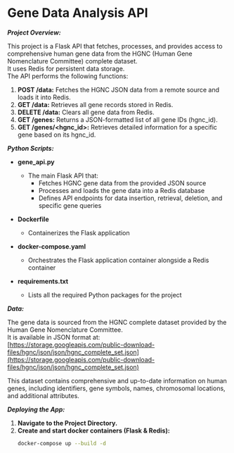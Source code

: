 # Gene Data Analysis API

***Project Overview:*** 

This project is a Flask API that fetches, processes, and provides access to comprehensive human gene data from the HGNC (Human Gene Nomenclature Committee) complete dataset.  
It uses Redis for persistent data storage.  
The API performs the following functions:
1. **POST /data:** Fetches the HGNC JSON data from a remote source and loads it into Redis.
2. **GET /data:** Retrieves all gene records stored in Redis.
3. **DELETE /data:** Clears all gene data from Redis.
4. **GET /genes:** Returns a JSON-formatted list of all gene IDs (hgnc_id).
5. **GET /genes/<hgnc_id>:** Retrieves detailed information for a specific gene based on its hgnc_id.

***Python Scripts:***
* **gene_api.py**  
  - The main Flask API that:  
    + Fetches HGNC gene data from the provided JSON source  
    + Processes and loads the gene data into a Redis database  
    + Defines API endpoints for data insertion, retrieval, deletion, and specific gene queries

* **Dockerfile**  
  - Containerizes the Flask application

* **docker-compose.yaml**  
  - Orchestrates the Flask application container alongside a Redis container

* **requirements.txt**  
  - Lists all the required Python packages for the project

***Data:***

The gene data is sourced from the HGNC complete dataset provided by the Human Gene Nomenclature Committee.  
It is available in JSON format at:  
[https://storage.googleapis.com/public-download-files/hgnc/json/json/hgnc_complete_set.json](https://storage.googleapis.com/public-download-files/hgnc/json/json/hgnc_complete_set.json)

This dataset contains comprehensive and up-to-date information on human genes, including identifiers, gene symbols, names, chromosomal locations, and additional attributes.

***Deploying the App:*** 
1. **Navigate to the Project Directory.**
2. **Create and start docker containers (Flask & Redis):**
   ```bash
   docker-compose up --build -d
